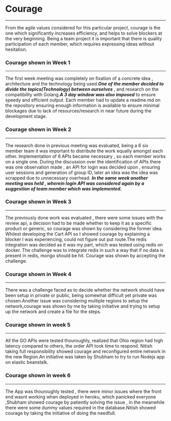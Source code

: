 # Courage
_______________________________________________________________________________
From the agile values considered for this particular project, courage is the one which significantly increases efficiency, and helps to solve blockers at the very beginning. Being a team project it is important that there is quality participation of each member, which requires expressing ideas without hesitation.

### Courage shown in Week 1
______________________________________________________________________________
The first week meeting was completely on fixation of a concrete idea , architecture and the technology being used.***One of the member decided to divide the topics(Technology) between ourselves*** , and research on the compatibility with Golang.***A 3 day window was also imposed*** to ensure speedy and efficient output. Each member had to update a readme.md on the repository ensuring enough information is available to ensure minimal blockages due  to lack of resources/research in near future during the development stage.


### Courage shown in Week 2
______________________________________________________________________________
The research done in previous meeting was evaluated, being a 6 six member team it was important to distribute the work equally amongst each other. Implementation of 6 APIs became necessary , so each member works on a single one. During the discussion over the identification of APIs there was one observation made , an API for login was decided upon , ensuring user sessions and generation of group ID, later an idea was the idea was scrapped due to unnecessary overhead.
***In the same week another meeting was held , wherein login API was considered again by a suggestion of team member which was implemented.***

### Courage shown in Week 3
______________________________________________________________________________
The previously done work was evaluated , there were some issues with the review api, a decision had to be made whether to keep it as a specific product or generic, so courage was shown by considering the former idea. Whilest developing the Cart API so I showed courage by explaining a blocker I was experiencing, could not figure out put route.The redis integration was decided as it was my part, which was tested using redis on docker. The challenge was to integrate redis in such a way that if no data is present in redis, mongo should be hit. Courage was shown by accepting the challenge.

### Courage shown in Week 4
______________________________________________________________________________
There was a challenge faced as to decide whether the network should have been setup in private or public, being somewhat difficult yet private was chosen.Another issue was considering multiple regions to setup the network,courage was shown by me by taking initiative and trying to setup up the network and create a file for the steps.

### Courage shown in week 5
______________________________________________________________________________
All the GO APIs were tested thouroughly, realized that Ohio region had high latency compared to others, the order API took time to respond. Nitish taking full responsibility showed courage and reconfigured entire network in the new Region.An initiative was taken by Shubham to try to run Nodejs app on elastic beanstalk.

### Courage shown in week 6
______________________________________________________________________________
The App was thouroughly tested , there were minor issues where the front end wasnt working when deployed in heroku, which panicked everyone ,Shubham showed courage by patiently solving the issue , in the meanwhile there were some dummy values required in the database.Nitish showed courage by taking the initiative of doing the needfull.


